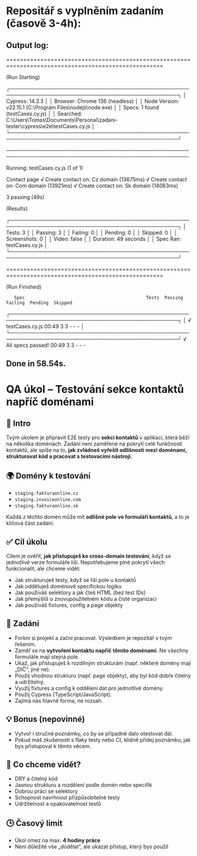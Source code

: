# Repositář s vyplněním zadaním (časově 3-4h):
## Output log:
====================================================================================================

  (Run Starting)

  ┌────────────────────────────────────────────────────────────────────────────────────────────────┐
  │ Cypress:        14.3.3                                                                         │
  │ Browser:        Chrome 136 (headless)                                                          │
  │ Node Version:   v22.15.1 (C:\Program Files\nodejs\node.exe)                                    │
  │ Specs:          1 found (testCases.cy.js)                                                      │
  │ Searched:       C:\Users\Tomas\Documents\Personal\zadani-tester\cypress\e2e\testCases.cy.js    │
  └────────────────────────────────────────────────────────────────────────────────────────────────┘


────────────────────────────────────────────────────────────────────────────────────────────────────

  Running:  testCases.cy.js                                                                 (1 of 1)


  Contact page
    √ Create contact on: Cz domain (13675ms)
    √ Create contact on: Com domain (13921ms)
    √ Create contact on: Sk domain (14063ms)


  3 passing (49s)


  (Results)

  ┌────────────────────────────────────────────────────────────────────────────────────────────────┐
  │ Tests:        3                                                                                │
  │ Passing:      3                                                                                │
  │ Failing:      0                                                                                │
  │ Pending:      0                                                                                │
  │ Skipped:      0                                                                                │
  │ Screenshots:  0                                                                                │
  │ Video:        false                                                                            │
  │ Duration:     49 seconds                                                                       │
  │ Spec Ran:     testCases.cy.js                                                                  │
  └────────────────────────────────────────────────────────────────────────────────────────────────┘


====================================================================================================

  (Run Finished)


       Spec                                              Tests  Passing  Failing  Pending  Skipped
  ┌────────────────────────────────────────────────────────────────────────────────────────────────┐
  │ √  testCases.cy.js                          00:49        3        3        -        -        - │
  └────────────────────────────────────────────────────────────────────────────────────────────────┘
    √  All specs passed!                        00:49        3        3        -        -        -

Done in 58.54s.
-------------------------------------------------------------------------
# QA úkol – Testování sekce kontaktů napříč doménami

## 🧩 Intro

Tvým úkolem je připravit E2E testy pro **sekci kontaktů** v aplikaci, která běží na několika doménách.
Zadání není zaměřené na pokrytí celé funkčnosti kontaktů, ale spíše na to, **jak zvládneš vyřešit odlišnosti mezi doménami, strukturovat kód a pracovat s testovacími nástroji.**

## 🌍 Domény k testování

- `staging.fakturaonline.cz`
- `staging.invoiceonline.com`
- `staging.fakturaonline.sk`

Každá z těchto domén může mít **odlišné pole ve formuláři kontaktů**, a to je klíčová část zadání.

## ✅ Cíl úkolu

Cílem je ověřit, **jak přistupuješ ke cross-domain testování**, když se jednotlivé verze formuláře liší.
Nepotřebujeme plné pokrytí všech funkcionalit, ale chceme vidět:

- Jak strukturuješ testy, když se liší pole u kontaktů
- Jak odděluješ doménově specifickou logiku
- Jak používáš selektory a jak čteš HTML (bez test IDs)
- Jak přemýšlíš o znovupoužitelném kódu a čisté organizaci
- Jak používáš fixtures, config a page objekty

## 🧪 Zadání

- Forkni si projekt a začni pracovat. Výsledkem je repozitář s tvým řešením.
- Zaměř se na **vytvoření kontaktu napříč těmito doménami**. Ne všechny formuláře mají stejná pole.
- Ukaž, jak přistupuješ k rozdílným strukturám (např. některé domény mají „DIČ“, jiné ne).
- Použij vhodnou strukturu (např. page objekty), aby byl kód dobře čitelný a udržitelný.
- Využij fixtures a config k oddělení dat pro jednotlivé domény.
- Použij Cypress (TypeScript/JavaScript).
- Zajímá nás hlavně forma, ne rozsah.

## 💡 Bonus (nepovinné)

- Vytvoř i stručné poznámky, co by se případně dalo otestovat dál.
- Pokud máš zkušenosti s flaky testy nebo CI, klidně přidej poznámku, jak bys přistupoval k těmto věcem.

## 🧠 Co chceme vidět?

- DRY a čitelný kód
- Jasnou strukturu a rozdělení podle domén nebo specifik
- Dobrou práci se selektory
- Schopnost navrhnout přizpůsobitelné testy
- Udržitelnost a opakovatelnost testů

## 🕒 Časový limit

- Úkol omez na max. **4 hodiny práce**
- Není důležité vše „dodělat“, ale ukázat přístup, který bys použil

